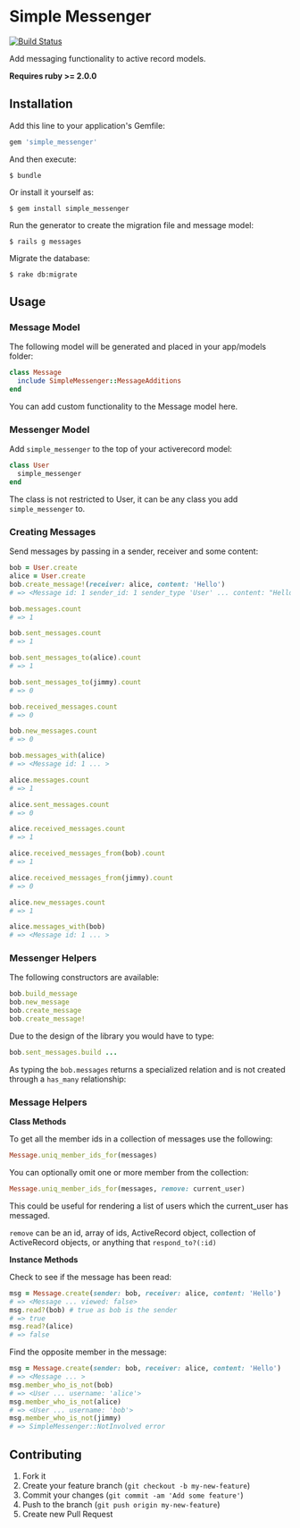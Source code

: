 # Simple Messenger

[![Build Status](https://travis-ci.org/kainage/simple_messenger.png)](https://travis-ci.org/kainage/simple_messenger)

Add messaging functionality to active record models.

**Requires ruby >= 2.0.0**

## Installation

Add this line to your application's Gemfile:

```ruby
gem 'simple_messenger'
```

And then execute:

```
$ bundle
```

Or install it yourself as:

```
$ gem install simple_messenger
```

Run the generator to create the migration file and message model:

```
$ rails g messages
```

Migrate the database:

```
$ rake db:migrate
```

## Usage

### Message Model

The following model will be generated and placed in your app/models folder:

```ruby
class Message
  include SimpleMessenger::MessageAdditions
end
```

You can add custom functionality to the Message model here.

### Messenger Model

Add `simple_messenger` to the top of your activerecord model:

```ruby
class User
  simple_messenger
end
```

The class is not restricted to User, it can be any class you add ```simple_messenger``` to.

### Creating Messages

Send messages by passing in a sender, receiver and some content:

```ruby
bob = User.create
alice = User.create
bob.create_message!(receiver: alice, content: 'Hello')
# => <Message id: 1 sender_id: 1 sender_type 'User' ... content: "Hello" viewed: false>

bob.messages.count
# => 1

bob.sent_messages.count
# => 1

bob.sent_messages_to(alice).count
# => 1

bob.sent_messages_to(jimmy).count
# => 0

bob.received_messages.count
# => 0

bob.new_messages.count
# => 0

bob.messages_with(alice)
# => <Message id: 1 ... >

alice.messages.count
# => 1

alice.sent_messages.count
# => 0

alice.received_messages.count
# => 1

alice.received_messages_from(bob).count
# => 1

alice.received_messages_from(jimmy).count
# => 0

alice.new_messages.count
# => 1

alice.messages_with(bob)
# => <Message id: 1 ... >
```

### Messenger Helpers

The following constructors are available:

```ruby
bob.build_message
bob.new_message
bob.create_message
bob.create_message!
```

Due to the design of the library you would have to type:

```ruby
bob.sent_messages.build ...
```

As typing the ```bob.messages``` returns a specialized relation and is not
created through a ```has_many``` relationship:

### Message Helpers

**Class Methods**

To get all the member ids in a collection of messages use the following:

```ruby
Message.uniq_member_ids_for(messages)
```

You can optionally omit one or more member from the collection:

```ruby
Message.uniq_member_ids_for(messages, remove: current_user)
```
This could be useful for rendering a list of users which the current_user has
messaged.

```remove``` can be an id, array of ids, ActiveRecord object, collection of
ActiveRecord objects, or anything that ```respond_to?(:id)```

**Instance Methods**

Check to see if the message has been read:

```ruby
msg = Message.create(sender: bob, receiver: alice, content: 'Hello')
# => <Message ... viewed: false>
msg.read?(bob) # true as bob is the sender
# => true
msg.read?(alice)
# => false
```

Find the opposite member in the message:

```ruby
msg = Message.create(sender: bob, receiver: alice, content: 'Hello')
# => <Message ... >
msg.member_who_is_not(bob)
# => <User ... username: 'alice'>
msg.member_who_is_not(alice)
# => <User ... username: 'bob'>
msg.member_who_is_not(jimmy)
# => SimpleMessenger::NotInvolved error
```

## Contributing

1. Fork it
2. Create your feature branch (`git checkout -b my-new-feature`)
3. Commit your changes (`git commit -am 'Add some feature'`)
4. Push to the branch (`git push origin my-new-feature`)
5. Create new Pull Request

